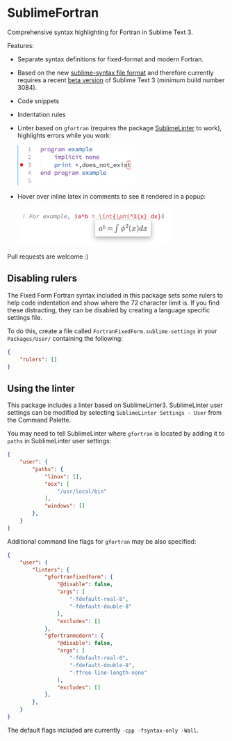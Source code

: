 SublimeFortran
==============

Comprehensive syntax highlighting for Fortran in Sublime Text 3.

Features:

 - Separate syntax definitions for fixed-format and modern Fortran.

 - Based on the new
   [sublime-syntax file format](http://www.sublimetext.com/docs/3/syntax.html)
   and therefore currently requires a recent [beta version](http://www.sublimetext.com/3)
   of Sublime Text 3 (minimum build number 3084).

 - Code snippets

 - Indentation rules

 - Linter based on `gfortran` (requires the package [SublimeLinter](https://github.com/SublimeLinter/SublimeLinter3) to work), highlights errors while you work:

    <img src="images/linter_example.png" width="271px">

 - Hover over inline latex in comments to see it rendered in a popup:

    <img src="images/latex_example.png" width="351px">

Pull requests are welcome :)

## Disabling rulers ##

The Fixed Form Fortran syntax included in this package sets some rulers to help code indentation and show where the 72 character limit is. If you find these distracting, they can be disabled by creating a language specific settings file.

To do this, create a file called `FortranFixedForm.sublime-settings` in your `Packages/User/` containing the following:
```JSON
{
    "rulers": []
}
```




## Using the linter ##

This package includes a linter based on SublimeLinter3. SublimeLinter user settings can be modified by selecting `SublimeLinter Settings - User` from the Command Palette.

You may need to tell SublimeLinter where `gfortran` is located by adding it to `paths` in SublimeLinter user settings:

```JSON
{
    "user": {
        "paths": {
            "linux": [],
            "osx": [
                "/usr/local/bin"
            ],
            "windows": []
        },
    }
}
```
Additional command line flags for `gfortran` may be also specified:
```JSON
{
    "user": {
        "linters": {
            "gfortranfixedform": {
                "@disable": false,
                "args": [
                    "-fdefault-real-8",
                    "-fdefault-double-8"
                ],
                "excludes": []
            },
            "gfortranmodern": {
                "@disable": false,
                "args": [
                    "-fdefault-real-8",
                    "-fdefault-double-8",
                    "-ffree-line-length-none"
                ],
                "excludes": []
            },
        },
    }
}
```
The default flags included are currently `-cpp -fsyntax-only -Wall`.
